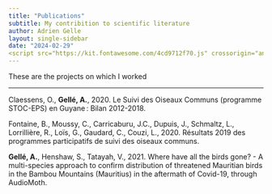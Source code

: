 ```yaml
---
title: "Publications"
subtitle: My contribition to scientific literature
author: Adrien Gelle
layout: single-sidebar
date: "2024-02-29"
<script src="https://kit.fontawesome.com/4cd9712f70.js" crossorigin="anonymous"></script>
---
```


These are the projects on which I worked

---

Claessens, O., **Gellé, A.**, 2020. Le Suivi des Oiseaux Communs (programme STOC-EPS) en Guyane : Bilan 2012-2018.
[<i class="ai ai-obp"></i>](pdf/2020_stoceps.pdf)
[<i class="ai ai-osf"></i>](http://gepog.org/sites/default/files/Claessens%20%26%20Gell%C3%A9%202020.%20Bilan%20STOC-EPS%20Guyane%202012-2018.pdf)

Fontaine, B., Moussy, C., Carricaburu, J.C., Dupuis, J., Schmaltz, L., Lorrillière, R., Loïs, G., Gaudard, C., Couzi, L., 2020. Résultats 2019 des programmes participatifs de suivi des oiseaux communs.
[<i class="ai ai-osf"></i>](https://www.vigienature.fr/sites/vigienature/files/atoms/files/syntheseoiseauxcommuns2020_final.pdf)
[<i class="fa-brands fa-youtube"></i>](https://www.youtube.com/watch?v=-NByZHDScbk)

**Gellé, A.**, Henshaw, S., Tatayah, V., 2021. Where have all the birds gone? - A multi-species approach to confirm distribution of threatened Mauritian birds in the Bambou Mountains (Mauritius) in the aftermath of Covid-19, through AudioMoth.
[<i class="ai ai-obp"></i>](pdf/2021_MWF_audiomoth.pdf)
[<i class="ai ai-osf"></i>](https://www.africanbirdclub.org/wp-content/uploads/2023/02/Mauritius-threatened-birds_AudioMoth_ABC-final-project-report.pdf)



